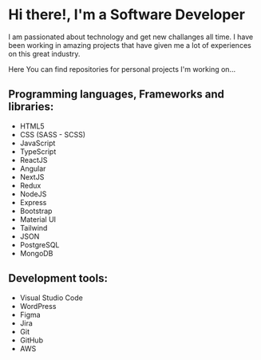 # Hi there!, I'm a Software Developer

I am passionated about technology and get new challanges all time. I have been working in amazing projects that have given me a lot of experiences on this great industry. 

Here You can find repositories for personal projects I'm working on... 

## Programming languages, Frameworks and libraries:

  * HTML5
  * CSS (SASS - SCSS)
  * JavaScript
  * TypeScript
  * ReactJS
  * Angular
  * NextJS
  * Redux
  * NodeJS
  * Express
  * Bootstrap
  * Material UI
  * Tailwind
  * JSON
  * PostgreSQL
  * MongoDB

## Development tools: 

  * Visual Studio Code
  * WordPress
  * Figma
  * Jira
  * Git
  * GitHub
  * AWS




